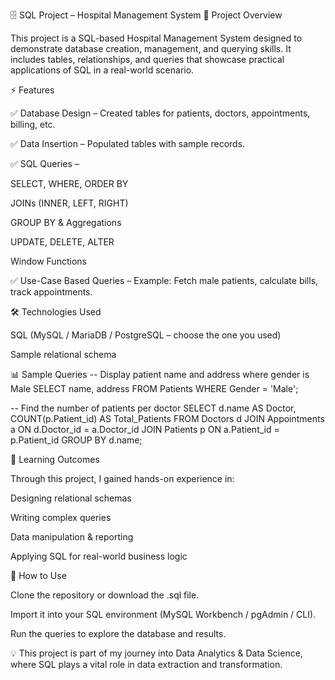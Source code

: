 🗄️ SQL Project – Hospital Management System
📌 Project Overview

This project is a SQL-based Hospital Management System designed to demonstrate database creation, management, and querying skills.
It includes tables, relationships, and queries that showcase practical applications of SQL in a real-world scenario.

⚡ Features

✅ Database Design – Created tables for patients, doctors, appointments, billing, etc.

✅ Data Insertion – Populated tables with sample records.

✅ SQL Queries –

SELECT, WHERE, ORDER BY

JOINs (INNER, LEFT, RIGHT)

GROUP BY & Aggregations

UPDATE, DELETE, ALTER

Window Functions

✅ Use-Case Based Queries – Example: Fetch male patients, calculate bills, track appointments.

🛠️ Technologies Used

SQL (MySQL / MariaDB / PostgreSQL – choose the one you used)

Sample relational schema

📊 Sample Queries
-- Display patient name and address where gender is Male
SELECT name, address 
FROM Patients 
WHERE Gender = 'Male';

-- Find the number of patients per doctor
SELECT d.name AS Doctor, COUNT(p.Patient_id) AS Total_Patients
FROM Doctors d
JOIN Appointments a ON d.Doctor_id = a.Doctor_id
JOIN Patients p ON a.Patient_id = p.Patient_id
GROUP BY d.name;

🎯 Learning Outcomes

Through this project, I gained hands-on experience in:

Designing relational schemas

Writing complex queries

Data manipulation & reporting

Applying SQL for real-world business logic

🔗 How to Use

Clone the repository or download the .sql file.

Import it into your SQL environment (MySQL Workbench / pgAdmin / CLI).

Run the queries to explore the database and results.

💡 This project is part of my journey into Data Analytics & Data Science, where SQL plays a vital role in data extraction and transformation.
